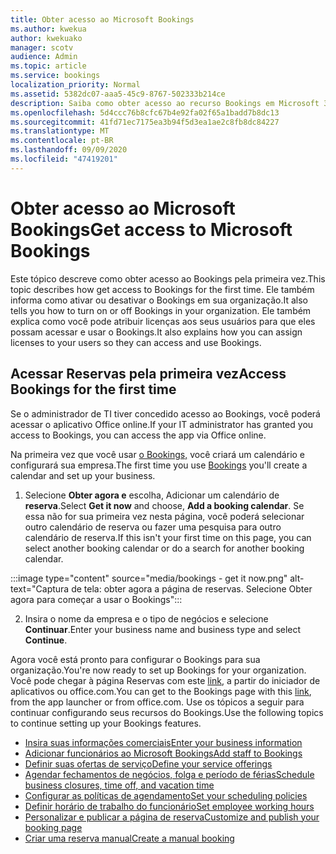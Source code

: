 ```yaml
---
title: Obter acesso ao Microsoft Bookings
ms.author: kwekua
author: kwekuako
manager: scotv
audience: Admin
ms.topic: article
ms.service: bookings
localization_priority: Normal
ms.assetid: 5382dc07-aaa5-45c9-8767-502333b214ce
description: Saiba como obter acesso ao recurso Bookings em Microsoft 365.
ms.openlocfilehash: 5d4ccc76b8cfc67b4e92fa02f65a1badd7b8dc13
ms.sourcegitcommit: 41fd71ec7175ea3b94f5d3ea1ae2c8fb8dc84227
ms.translationtype: MT
ms.contentlocale: pt-BR
ms.lasthandoff: 09/09/2020
ms.locfileid: "47419201"
---
```

# <a name="get-access-to-microsoft-bookings"></a><span data-ttu-id="9bf44-103">Obter acesso ao Microsoft Bookings</span><span class="sxs-lookup"><span data-stu-id="9bf44-103">Get access to Microsoft Bookings</span></span>

<span data-ttu-id="9bf44-104">Este tópico descreve como obter acesso ao Bookings pela primeira vez.</span><span class="sxs-lookup"><span data-stu-id="9bf44-104">This topic describes how get access to Bookings for the first time.</span></span> <span data-ttu-id="9bf44-105">Ele também informa como ativar ou desativar o Bookings em sua organização.</span><span class="sxs-lookup"><span data-stu-id="9bf44-105">It also tells you how to turn on or off Bookings in your organization.</span></span> <span data-ttu-id="9bf44-106">Ele também explica como você pode atribuir licenças aos seus usuários para que eles possam acessar e usar o Bookings.</span><span class="sxs-lookup"><span data-stu-id="9bf44-106">It also explains how you can assign licenses to your users so they can access and use Bookings.</span></span>

## <a name="access-bookings-for-the-first-time"></a><span data-ttu-id="9bf44-107">Acessar Reservas pela primeira vez</span><span class="sxs-lookup"><span data-stu-id="9bf44-107">Access Bookings for the first time</span></span>

<span data-ttu-id="9bf44-108">Se o administrador de TI tiver concedido acesso ao Bookings, você poderá acessar o aplicativo Office online.</span><span class="sxs-lookup"><span data-stu-id="9bf44-108">If your IT administrator has granted you access to Bookings, you can access the app via Office online.</span></span>

<span data-ttu-id="9bf44-109">Na primeira vez que você usar [o Bookings,](https://outlook.office.com/bookings/onboarding) você criará um calendário e configurará sua empresa.</span><span class="sxs-lookup"><span data-stu-id="9bf44-109">The first time you use [Bookings](https://outlook.office.com/bookings/onboarding) you'll create a calendar and set up your business.</span></span>

1. <span data-ttu-id="9bf44-110">Selecione **Obter agora e** escolha, Adicionar um calendário de **reserva**.</span><span class="sxs-lookup"><span data-stu-id="9bf44-110">Select **Get it now** and choose, **Add a booking calendar**.</span></span> <span data-ttu-id="9bf44-111">Se essa não for sua primeira vez nesta página, você poderá selecionar outro calendário de reserva ou fazer uma pesquisa para outro calendário de reserva.</span><span class="sxs-lookup"><span data-stu-id="9bf44-111">If this isn't your first time on this page, you can select another booking calendar or do a search for another booking calendar.</span></span>

:::image type="content" source="media/bookings - get it now.png" alt-text="Captura de tela: obter agora a página de reservas. Selecione Obter agora para começar a usar o Bookings":::

2. <span data-ttu-id="9bf44-113">Insira o nome da empresa e o tipo de negócios e selecione **Continuar**.</span><span class="sxs-lookup"><span data-stu-id="9bf44-113">Enter your business name and business type and select **Continue**.</span></span>

<span data-ttu-id="9bf44-114">Agora você está pronto para configurar o Bookings para sua organização.</span><span class="sxs-lookup"><span data-stu-id="9bf44-114">You're now ready to set up Bookings for your organization.</span></span> <span data-ttu-id="9bf44-115">Você pode chegar à página Reservas com este [link](https://outlook.office.com/bookings/onboarding), a partir do iniciador de aplicativos ou office.com.</span><span class="sxs-lookup"><span data-stu-id="9bf44-115">You can get to the Bookings page with this [link](https://outlook.office.com/bookings/onboarding), from the app launcher or from office.com.</span></span> <span data-ttu-id="9bf44-116">Use os tópicos a seguir para continuar configurando seus recursos do Bookings.</span><span class="sxs-lookup"><span data-stu-id="9bf44-116">Use the following topics to continue setting up your Bookings features.</span></span>

- [<span data-ttu-id="9bf44-117">Insira suas informações comerciais</span><span class="sxs-lookup"><span data-stu-id="9bf44-117">Enter your business information</span></span>](enter-business-information.md)
- [<span data-ttu-id="9bf44-118">Adicionar funcionários ao Microsoft Bookings</span><span class="sxs-lookup"><span data-stu-id="9bf44-118">Add staff to Bookings</span></span>](add-staff.md)
- [<span data-ttu-id="9bf44-119">Definir suas ofertas de serviço</span><span class="sxs-lookup"><span data-stu-id="9bf44-119">Define your service offerings</span></span>](define-service-offerings.md)
- [<span data-ttu-id="9bf44-120">Agendar fechamentos de negócios, folga e período de férias</span><span class="sxs-lookup"><span data-stu-id="9bf44-120">Schedule business closures, time off, and vacation time</span></span>](schedule-closures-time-off-vacation.md)
- [<span data-ttu-id="9bf44-121">Configurar as políticas de agendamento</span><span class="sxs-lookup"><span data-stu-id="9bf44-121">Set your scheduling policies</span></span>](set-scheduling-policies.md)
- [<span data-ttu-id="9bf44-122">Definir horário de trabalho do funcionário</span><span class="sxs-lookup"><span data-stu-id="9bf44-122">Set employee working hours</span></span>](employee-hours.md)
- [<span data-ttu-id="9bf44-123">Personalizar e publicar a página de reserva</span><span class="sxs-lookup"><span data-stu-id="9bf44-123">Customize and publish your booking page</span></span>](customize-booking-page.md)
- [<span data-ttu-id="9bf44-124">Criar uma reserva manual</span><span class="sxs-lookup"><span data-stu-id="9bf44-124">Create a manual booking</span></span>](create-a-manual-booking.md)